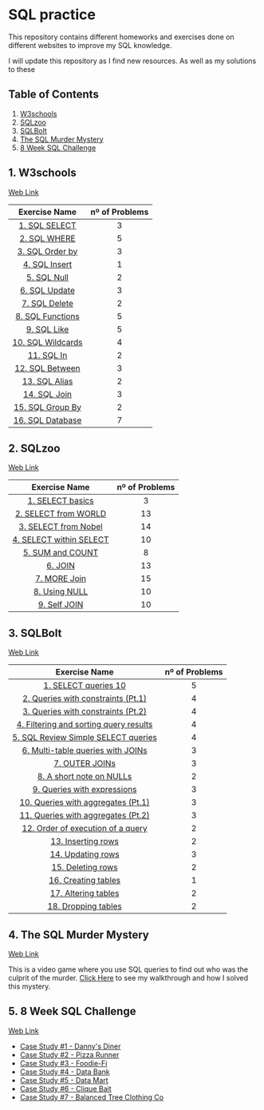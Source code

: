 # SQL practice
This repository contains different homeworks and exercises done on different websites to improve my SQL knowledge.

I will update this repository as I find new resources. As well as my solutions to these


 ## Table of Contents
 
1. [W3schools](#1-w3schools)
2. [SQLzoo](#2-sqlzoo)
3. [SQLBolt](#3-sqlbolt)
4. [The SQL Murder Mystery](#4-the-sql-murder-mystery)
5. [8 Week SQL Challenge](#5-8-week-sql-challenge)

## 1. W3schools
[Web Link](https://www.w3schools.com/sql/default.asp)

Exercise Name   | nº of Problems |
| :-------:   | :----:    |
| [1. SQL SELECT](https://github.com/David8523/Learning-SQL/blob/main/w3schools/1.%20SQL%20SELECT.sql) | 3 |
| [2. SQL WHERE](https://github.com/David8523/Learning-SQL/blob/main/w3schools/2.%20SQL%20WHERE.sql) | 5 |
| [3. SQL Order by](https://github.com/David8523/Learning-SQL/blob/main/w3schools/3.%20SQL%20Order%20by.sql) | 3 |
| [4. SQL Insert](https://github.com/David8523/Learning-SQL/blob/main/w3schools/4.%20SQL%20Insert.sql) | 1 |
| [5. SQL Null](https://github.com/David8523/Learning-SQL/blob/main/w3schools/5.%20SQL%20Null.sql) | 2 |
| [6. SQL Update](https://github.com/David8523/Learning-SQL/blob/main/w3schools/6.%20SQL%20Update.sql) | 3 |
| [7. SQL Delete](https://github.com/David8523/Learning-SQL/blob/main/w3schools/7.%20SQL%20Delete.sql) | 2 |
| [8. SQL Functions](https://github.com/David8523/Learning-SQL/blob/main/w3schools/8.%20SQL%20Functions.sql) | 5 |
| [9. SQL Like](https://github.com/David8523/Learning-SQL/blob/main/w3schools/9.%20SQL%20Like.sql) | 5 |
| [10. SQL Wildcards](https://github.com/David8523/Learning-SQL/blob/main/w3schools/10.%20SQL%20Wildcards.sql) | 4 |
| [11. SQL In](https://github.com/David8523/Learning-SQL/blob/main/w3schools/11.%20SQL%20In.sql) | 2 |
| [12. SQL Between](https://github.com/David8523/Learning-SQL/blob/main/w3schools/12.%20SQL%20Between.sql) | 3 |
| [13. SQL Alias](https://github.com/David8523/Learning-SQL/blob/main/w3schools/13.%20SQL%20Alias.sql) | 2 |
| [14. SQL Join](https://github.com/David8523/Learning-SQL/blob/main/w3schools/14.%20SQL%20Join.sql) | 3 |
| [15. SQL Group By](https://github.com/David8523/Learning-SQL/blob/main/w3schools/15.%20SQL%20Group%20By.sql) | 2 |
| [16. SQL Database](https://github.com/David8523/Learning-SQL/blob/main/w3schools/16.%20SQL%20Database.sql) | 7 |

## 2. SQLzoo
[Web Link](https://sqlzoo.net/wiki/SQL_Tutorial)

Exercise Name   | nº of Problems |
| :-------:   | :----:    |
| [1. SELECT basics](https://github.com/David8523/Learning-SQL/blob/main/SQLzoo/1.%20SELECT%20basics.sql) | 3 |
| [2. SELECT from WORLD](https://github.com/David8523/Learning-SQL/blob/main/SQLzoo/2.%20SELECT%20from%20WORLD%20.sql) | 13 |
| [3. SELECT from Nobel](https://github.com/David8523/Learning-SQL/blob/main/SQLzoo/3.%20SELECT%20from%20Nobel.sql) | 14 |
| [4. SELECT within SELECT](https://github.com/David8523/Learning-SQL/blob/main/SQLzoo/4.%20SELECT%20within%20SELECT.sql) | 10 |
| [5. SUM and COUNT](https://github.com/David8523/Learning-SQL/blob/main/SQLzoo/5.%20SUM%20and%20COUNT.sql) | 8 |
| [6. JOIN](https://github.com/David8523/Learning-SQL/blob/main/SQLzoo/6.%20JOIN.sql) | 13 |
| [7. MORE Join](https://github.com/David8523/Learning-SQL/blob/main/SQLzoo/7.%20MORE%20Join.sql) | 15 |
| [8. Using NULL](https://github.com/David8523/Learning-SQL/blob/main/SQLzoo/8.%20Using%20NULL.sql) | 10 |
| [9. Self JOIN](https://github.com/David8523/Learning-SQL/blob/main/SQLzoo/9.%20Self%20JOIN.sql) | 10 |

## 3. SQLBolt
[Web Link](https://sqlbolt.com/)

Exercise Name   | nº of Problems |
| :-------:   | :----:    |
| [1. SELECT queries 10](https://github.com/David8523/Learning-SQL/blob/main/SQLBolt/1.%20SELECT%20queries%20101.sql) | 5 |
| [2. Queries with constraints (Pt.1)](https://github.com/David8523/Learning-SQL/blob/main/SQLBolt/2.%20Queries%20with%20constraints%20(Pt.1).sql) | 4 |
| [3. Queries with constraints (Pt.2)](https://github.com/David8523/Learning-SQL/blob/main/SQLBolt/3.%20Queries%20with%20constraints%20(Pt.2).sql) | 4 |
| [4. Filtering and sorting query results](https://github.com/David8523/Learning-SQL/blob/main/SQLBolt/4.%20Filtering%20and%20sorting%20query%20results.sql) | 4 |
| [5. SQL Review Simple SELECT queries](https://github.com/David8523/Learning-SQL/blob/main/SQLBolt/5.%20SQL%20Review%20Simple%20SELECT%20queries.sql) | 4 |
| [6. Multi-table queries with JOINs](https://github.com/David8523/Learning-SQL/blob/main/SQLBolt/6.%20Multi-table%20queries%20with%20JOINs.sql) | 3 |
| [7. OUTER JOINs](https://github.com/David8523/Learning-SQL/blob/main/SQLBolt/7.%20OUTER%20JOINs.sql) | 3 |
| [8. A short note on NULLs](https://github.com/David8523/Learning-SQL/blob/main/SQLBolt/8.%20A%20short%20note%20on%20NULLs.sql) | 2 |
| [9. Queries with expressions](https://github.com/David8523/Learning-SQL/blob/main/SQLBolt/9.%20Queries%20with%20expressions.sql) | 3 |
| [10. Queries with aggregates (Pt.1)](https://github.com/David8523/Learning-SQL/blob/main/SQLBolt/10.%20Queries%20with%20aggregates%20(Pt.1).sql) | 3 |
| [11. Queries with aggregates (Pt.2)](https://github.com/David8523/Learning-SQL/blob/main/SQLBolt/11.%20Queries%20with%20aggregates%20(Pt.2).sql) | 3 |
| [12. Order of execution of a query](https://github.com/David8523/Learning-SQL/blob/main/SQLBolt/12.%20Order%20of%20execution%20of%20a%20query.sql) | 2 |
| [13. Inserting rows](https://github.com/David8523/Learning-SQL/blob/main/SQLBolt/13.%20Inserting%20rows.sql) | 2 |
| [14. Updating rows](https://github.com/David8523/Learning-SQL/blob/main/SQLBolt/14.%20Updating%20rows.sql) | 3 |
| [15. Deleting rows](https://github.com/David8523/Learning-SQL/blob/main/SQLBolt/15.%20Deleting%20rows.sql) | 2 |
| [16. Creating tables](https://github.com/David8523/Learning-SQL/blob/main/SQLBolt/16.%20Creating%20tables.sql) | 1 |
| [17. Altering tables](https://github.com/David8523/Learning-SQL/blob/main/SQLBolt/17.%20Altering%20tables.sql) | 2 |
| [18. Dropping tables](https://github.com/David8523/Learning-SQL/blob/main/SQLBolt/18.%20Dropping%20tables.sql) | 2 |

## 4. The SQL Murder Mystery
[Web Link](https://mystery.knightlab.com/)

This is a video game where you use SQL queries to find out who was the culprit of the murder. [Click Here](https://github.com/David8523/Learning-SQL/blob/main/The%20SQL%20Murder%20Mystery/walkthrough.md) to see my walkthrough and how I solved this mystery.

## 5. 8 Week SQL Challenge
[Web Link](https://8weeksqlchallenge.com/)
- [Case Study #1 - Danny's Diner](https://github.com/David8523/Learning-SQL/blob/main/8%20Week%20SQL%20Challenge/Case%20Study%20%231%20-%20Danny's%20Diner.md)
- [Case Study #2 - Pizza Runner](https://github.com/David8523/Learning-SQL/blob/main/8%20Week%20SQL%20Challenge/Case%20Study%20%232%20-%20Pizza%20Runner.md)
- [Case Study #3 - Foodie-Fi](https://github.com/David8523/Learning-SQL/blob/main/8%20Week%20SQL%20Challenge/Case%20Study%20%233%20-%20Foodie-Fi.md)
- [Case Study #4 - Data Bank](https://github.com/David8523/Learning-SQL/blob/main/8%20Week%20SQL%20Challenge/Case%20Study%20%234%20-%20Data%20Bank.md)
- [Case Study #5 - Data Mart](https://github.com/David8523/Learning-SQL/blob/main/8%20Week%20SQL%20Challenge/Case%20Study%20%235%20-%20Data%20Mart.md)
- [Case Study #6 - Clique Bait](https://github.com/David8523/Learning-SQL/blob/main/8%20Week%20SQL%20Challenge/Case%20Study%20%236%20-%20Clique%20Bait.md)
- [Case Study #7 - Balanced Tree Clothing Co](https://github.com/David8523/Learning-SQL/blob/main/8%20Week%20SQL%20Challenge/Case%20Study%20%237%20-%20Balanced%20Tree%20Clothing%20Co..md)

